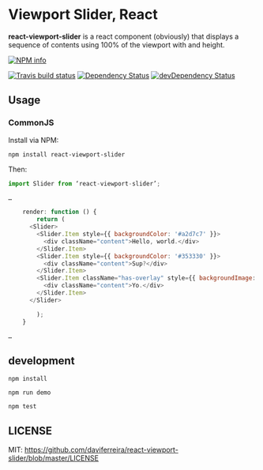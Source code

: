 # Viewport Slider, React

**react-viewport-slider** is a react component (obviously) that displays a sequence of contents using 100% of the viewport with and height.

[![NPM info](https://nodei.co/npm/react-viewport-slider.png?downloads=true)](https://www.npmjs.com/package/react-viewport-slider)

[![Travis build status](https://travis-ci.org/daviferreira/react-viewport-slider.svg?branch=master)](https://travis-ci.org/daviferreira/react-viewport-slider) [![Dependency Status](https://david-dm.org/daviferreira/react-viewport-slider.svg)](https://david-dm.org/daviferreira/react-viewport-slider) [![devDependency Status](https://david-dm.org/daviferreira/react-viewport-slider/dev-status.svg)](https://david-dm.org/daviferreira/react-viewport-slider#info=devDependencies)

## Usage

### CommonJS

Install via NPM:

```
npm install react-viewport-slider
```

Then:

```javascript
import Slider from ‘react-viewport-slider’;

…

	render: function () {
		return (
      <Slider>
        <Slider.Item style={{ backgroundColor: '#a2d7c7' }}>
          <div className="content">Hello, world.</div>
        </Slider.Item>
        <Slider.Item style={{ backgroundColor: '#353330' }}>
          <div className="content">Sup?</div>
        </Slider.Item>
        <Slider.Item className="has-overlay" style={{ backgroundImage: `url(${wallpaper})`, backgroundSize: 'cover' }}>
          <div className="content">Yo.</div>
        </Slider.Item>
      </Slider>

		);
	}

…

```

## development

```
npm install

npm run demo

npm test
```

## LICENSE

MIT: https://github.com/daviferreira/react-viewport-slider/blob/master/LICENSE
